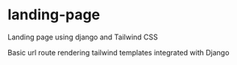 # landing-page
Landing page using django and Tailwind CSS

Basic url route rendering tailwind templates integrated with Django 